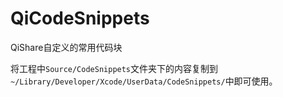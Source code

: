 # QiCodeSnippets

QiShare自定义的常用代码块

将工程中`Source/CodeSnippets`文件夹下的内容复制到`~/Library/Developer/Xcode/UserData/CodeSnippets/`中即可使用。
